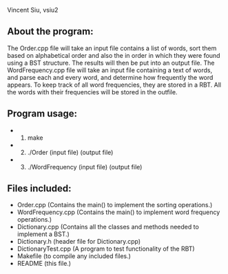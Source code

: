 Vincent Siu, vsiu2
## About the program:
The Order.cpp file will take an input file contains a list of words, sort them based on alphabetical order and also the in order in which they were found using a BST structure. The results will then be put into an output file. 
The WordFrequency.cpp file will take an input file containing a text of words, and parse each and every word, and determine how frequently the word appears. To keep track of all word frequencies, they are stored in a RBT. All the words with their frequencies will be stored in the outfile.

## Program usage: 
 - 1. make 
 - 2. ./Order (input file) (output file)
 - 3. ./WordFrequency (input file) (output file)

## Files included:
 - Order.cpp (Contains the main() to implement the sorting operations.)
 - WordFrequency.cpp (Contains the main() to implement word frequency operations.)
 - Dictionary.cpp (Contains all the classes and methods needed to implement a BST.)
 - Dictionary.h (header file for Dictionary.cpp)
 - DictionaryTest.cpp (A program to test functionality of the RBT)
 - Makefile (to compile any included files.)
 - README (this file.)